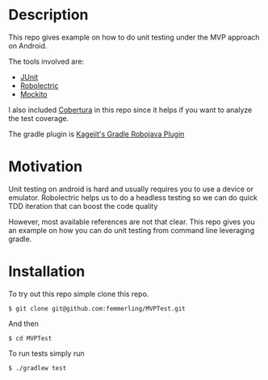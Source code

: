 # Description

This repo gives example on how to do unit testing under the MVP approach on Android.

The tools involved are:

* [JUnit](http://junit.org/)
* [Robolectric](http://robolectric.org/)
* [Mockito](http://mockito.org/)

I also included [Cobertura](http://cobertura.github.io/cobertura/) in this repo since it helps if you want to analyze the test coverage.

The gradle plugin is [Kageiit's Gradle Robojava Plugin](https://github.com/kageiit/gradle-robojava-plugin)

# Motivation

Unit testing on android is hard and usually requires you to use a device or emulator.
Robolectric helps us to do a headless testing so we can do quick TDD iteration that can boost the code quality

However, most available references are not that clear.
This repo gives you an example on how you can do unit testing from command line leveraging gradle.

# Installation

To try out this repo simple clone this repo.

    $ git clone git@github.com:femmerling/MVPTest.git

And then

    $ cd MVPTest

To run tests simply run

    $ ./gradlew test
